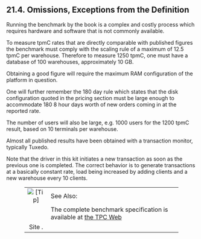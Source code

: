 <div id="omissionsexcp" class="section">

<div class="titlepage">

<div>

<div>

## 21.4. Omissions, Exceptions from the Definition

</div>

</div>

</div>

Running the benchmark by the book is a complex and costly process which
requires hardware and software that is not commonly available.

To measure tpmC rates that are directly comparable with published
figures the benchmark must comply with the scaling rule of a maximum of
12.5 tpmC per warehouse. Therefore to measure 1250 tpmC, one must have a
database of 100 warehouses, approximately 10 GB.

Obtaining a good figure will require the maximum RAM configuration of
the platform in question.

One will further remember the 180 day rule which states that the disk
configuration quoted in the pricing section must be large enough to
accommodate 180 8 hour days worth of new orders coming in at the
reported rate.

The number of users will also be large, e.g. 1000 users for the 1200
tpmC result, based on 10 terminals per warehouse.

Almost all published results have been obtained with a transaction
monitor, typically Tuxedo.

Note that the driver in this kit initiates a new transaction as soon as
the previous one is completed. The correct behavior is to generate
transactions at a basically constant rate, load being increased by
adding clients and a new warehouse every 10 clients.

<div class="tip" style="margin-left: 0.5in; margin-right: 0.5in;">

|                            |                                                                                                                            |
|:--------------------------:|:---------------------------------------------------------------------------------------------------------------------------|
| ![\[Tip\]](images/tip.png) | See Also:                                                                                                                  |
|                            | The complete benchmark specification is available at <a href="http://www.tpc.org/" class="ulink" target="_top">the TPC Web 
                              Site</a> .                                                                                                                  |

</div>

</div>
